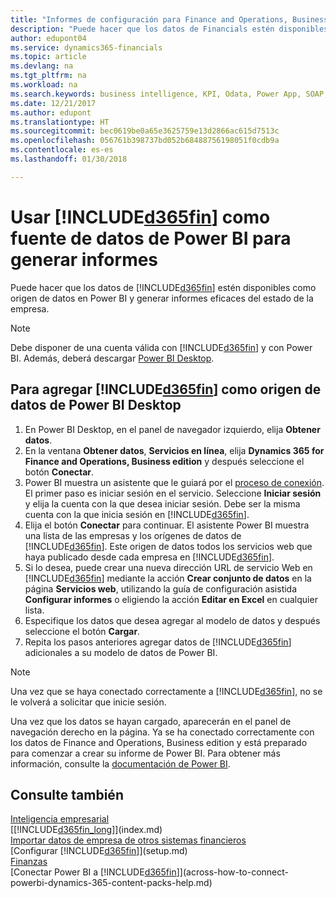 ```yaml
---
title: "Informes de configuración para Finance and Operations, Business edition en Power BI | Documentos de Microsoft"
description: "Puede hacer que los datos de Financials estén disponibles como origen de datos en Power BI y generar informes eficaces del estado de la empresa."
author: edupont04
ms.service: dynamics365-financials
ms.topic: article
ms.devlang: na
ms.tgt_pltfrm: na
ms.workload: na
ms.search.keywords: business intelligence, KPI, Odata, Power App, SOAP, analysis
ms.date: 12/21/2017
ms.author: edupont
ms.translationtype: HT
ms.sourcegitcommit: bec0619be0a65e3625759e13d2866ac615d7513c
ms.openlocfilehash: 056761b398737bd052b68488756198051f0cdb9a
ms.contentlocale: es-es
ms.lasthandoff: 01/30/2018

---
```

# <a name="using-included365finincludesd365finmdmd-as-power-bi-data-source-for-building-reports"></a>Usar [!INCLUDE[d365fin](includes/d365fin_md.md)] como fuente de datos de Power BI para generar informes
Puede hacer que los datos de [!INCLUDE[d365fin](includes/d365fin_md.md)] estén disponibles como origen de datos en Power BI y generar informes eficaces del estado de la empresa.  

> [!NOTE]  
> Debe disponer de una cuenta válida con [!INCLUDE[d365fin](includes/d365fin_md.md)] y con Power BI. Además, deberá descargar [Power BI Desktop](https://powerbi.microsoft.com/en-us/desktop/).  

## <a name="to-add-included365finincludesd365finmdmd-as-a-data-source-in-power-bi-desktop"></a>Para agregar [!INCLUDE[d365fin](includes/d365fin_md.md)] como origen de datos de Power BI Desktop
1. En Power BI Desktop, en el panel de navegador izquierdo, elija **Obtener datos**.
2. En la ventana **Obtener datos**, **Servicios en línea**, elija **Dynamics 365 for Finance and Operations, Business edition** y después seleccione el botón **Conectar**.
3. Power BI muestra un asistente que le guiará por el [proceso de conexión](across-how-to-connect-powerbi-dynamics-365-content-packs-help.md). El primer paso es iniciar sesión en el servicio. Seleccione **Iniciar sesión** y elija la cuenta con la que desea iniciar sesión. Debe ser la misma cuenta con la que inicia sesión en [!INCLUDE[d365fin](includes/d365fin_md.md)].
4. Elija el botón **Conectar** para continuar. El asistente Power BI muestra una lista de las empresas y los orígenes de datos de [!INCLUDE[d365fin](includes/d365fin_md.md)]. Este origen de datos todos los servicios web que haya publicado desde cada empresa en [!INCLUDE[d365fin](includes/d365fin_md.md)].
5. Si lo desea, puede crear una nueva dirección URL de servicio Web en [!INCLUDE[d365fin](includes/d365fin_md.md)] mediante la acción **Crear conjunto de datos** en la página **Servicios web**, utilizando la guía de configuración asistida **Configurar informes** o eligiendo la acción **Editar en Excel** en cualquier lista.
6. Especifique los datos que desea agregar al modelo de datos y después seleccione el botón **Cargar**.
7. Repita los pasos anteriores agregar datos de [!INCLUDE[d365fin](includes/d365fin_md.md)] adicionales a su modelo de datos de Power BI.

> [!NOTE]  
> Una vez que se haya conectado correctamente a [!INCLUDE[d365fin](includes/d365fin_md.md)], no se le volverá a solicitar que inicie sesión.

Una vez que los datos se hayan cargado, aparecerán en el panel de navegación derecho en la página. Ya se ha conectado correctamente con los datos de Finance and Operations, Business edition y está preparado para comenzar a crear su informe de Power BI. Para obtener más información, consulte la [documentación de Power BI](https://powerbi.microsoft.com/documentation/powerbi-landing-page/).

## <a name="see-also"></a>Consulte también
[Inteligencia empresarial](bi.md)  
[[!INCLUDE[d365fin_long](includes/d365fin_long_md.md)]](index.md)  
[Importar datos de empresa de otros sistemas financieros](upload-data.md)  
[Configurar [!INCLUDE[d365fin](includes/d365fin_md.md)]](setup.md)   
[Finanzas](finance.md)  
[Conectar Power BI a [!INCLUDE[d365fin](includes/d365fin_md.md)]](across-how-to-connect-powerbi-dynamics-365-content-packs-help.md)  

